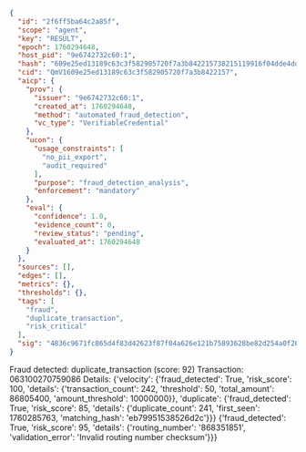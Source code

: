 ```json
{
  "id": "2f6ff5ba64c2a85f",
  "scope": "agent",
  "key": "RESULT",
  "epoch": 1760294648,
  "host_pid": "9e6742732c60:1",
  "hash": "609e25ed13189c63c3f582905720f7a3b842215738215119916f04dde4dd55f4",
  "cid": "QmV1609e25ed13189c63c3f582905720f7a3b8422157",
  "aicp": {
    "prov": {
      "issuer": "9e6742732c60:1",
      "created_at": 1760294648,
      "method": "automated_fraud_detection",
      "vc_type": "VerifiableCredential"
    },
    "ucon": {
      "usage_constraints": [
        "no_pii_export",
        "audit_required"
      ],
      "purpose": "fraud_detection_analysis",
      "enforcement": "mandatory"
    },
    "eval": {
      "confidence": 1.0,
      "evidence_count": 0,
      "review_status": "pending",
      "evaluated_at": 1760294648
    }
  },
  "sources": [],
  "edges": [],
  "metrics": {},
  "thresholds": {},
  "tags": [
    "fraud",
    "duplicate_transaction",
    "risk_critical"
  ],
  "sig": "4836c9671fc865d4f83d42623f87f04a626e121b75893628be82d254a0f267cd"
}
```

Fraud detected: duplicate_transaction (score: 92)
Transaction: 063100270759086
Details: {'velocity': {'fraud_detected': True, 'risk_score': 100, 'details': {'transaction_count': 242, 'threshold': 50, 'total_amount': 86805400, 'amount_threshold': 10000000}}, 'duplicate': {'fraud_detected': True, 'risk_score': 85, 'details': {'duplicate_count': 241, 'first_seen': 1760285763, 'matching_hash': 'eb79951538526d2c'}}} {'fraud_detected': True, 'risk_score': 95, 'details': {'routing_number': '868351851', 'validation_error': 'Invalid routing number checksum'}}}